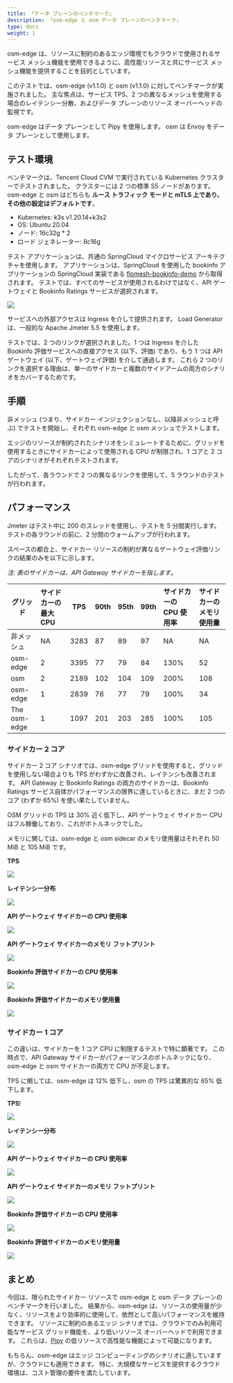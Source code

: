 ```yaml
---
title: 「データ プレーンのベンチマーク」
description: 「osm-edge と osm データ プレーンのベンチマーク」
type: docs
weight: 1
---
```


osm-edge は、リソースに制約のあるエッジ環境でもクラウドで使用されるサービス メッシュ機能を使用できるように、高性能リソースと共にサービス メッシュ機能を提供することを目的としています。

このテストでは、osm-edge (v1.1.0) と osm (v1.1.0) に対してベンチマークが実施されました。 主な焦点は、サービス TPS、2 つの異なるメッシュを使用する場合のレイテンシー分散、およびデータ プレーンのリソース オーバーヘッドの監視です。

osm-edge はデータ プレーンとして Pipy を使用します。 osm は Envoy をデータ プレーンとして使用します。

## テスト環境

ベンチマークは、Tencent Cloud CVM で実行されている Kubernetes クラスターでテストされました。 クラスターには 2 つの標準 S5 ノードがあります。 osm-edge と osm はどちらも **ルース トラフィック モードと mTLS 上であり、その他の設定はデフォルトです**。

* Kubernetes: k3s v1.20.14+k3s2
* OS: Ubuntu 20.04
* ノード: 16c32g * 2
* ロード ジェネレーター: 8c16g

テスト アプリケーションは、共通の SpringCloud マイクロサービス アーキテクチャを使用します。 アプリケーションは、SpringCloud を使用した bookinfo アプリケーションの SpringCloud 実装である [flomesh-bookinfo-demo](https://github.com/flomesh-io/flomesh-bookinfo-demo/) から取得されます。 テストでは、すべてのサービスが使用されるわけではなく、API ゲートウェイと Bookinfo Ratings サービスが選択されます。

![](https://user-images.githubusercontent.com/2224492/178288704-3aa44151-4c57-4538-9a0a-55310bb4f200.png)

サービスへの外部アクセスは Ingress を介して提供されます。 Load Generator は、一般的な Apache Jmeter 5.5 を使用します。

テストでは、2 つのリンクが選択されました。1 つは Ingress を介した Bookinfo 評価サービスへの直接アクセス (以下、評価) であり、もう 1 つは API ゲートウェイ (以下、ゲートウェイ評価) を介して通過します。 これら 2 つのリンクを選択する理由は、単一のサイドカーと複数のサイドアームの両方のシナリオをカバーするためです。

## 手順

非メッシュ (つまり、サイドカー インジェクションなし、以降非メッシュと呼ぶ) でテストを開始し、それぞれ osm-edge と osm メッシュでテストします。

エッジのリソースが制約されたシナリオをシミュレートするために、グリッドを使用するときにサイドカーによって使用される CPU が制限され、1 コアと 2 コアのシナリオがそれぞれテストされます。

したがって、各ラウンドで 2 つの異なるリンクを使用して、5 ラウンドのテストが行われます。

## パフォーマンス

Jmeter はテスト中に 200 のスレッドを使用し、テストを 5 分間実行します。 テストの各ラウンドの前に、2 分間のウォームアップが行われます。

スペースの都合上、サイドカー リソースの制約が異なるゲートウェイ評価リンクの結果のみを以下に示します。

*注: 表のサイドカーは、API Gateway サイドカーを指します*。

| グリッド | サイドカーの最大 CPU | TPS | 90th | 95th | 99th | サイドカーの CPU 使用率 | サイドカーのメモリ使用量 |
|----------|:-----------------|------|:-----|:-----|:-----|:-----------------|:----------------|
| 非メッシュ | NA | 3283 | 87 | 89 | 97 | NA | NA | NA |
| osm-edge | 2 | 3395 | 77 | 79 | 84 | 130% | 52 |
| osm | 2 | 2189 | 102 | 104 | 109 | 200% | 108 |
| osm-edge | 1 | 2839 | 76 | 77 | 79 | 100% | 34 |
| The osm-edge | 1 | 1097 | 201 | 203 | 285 | 100% | 105 |


### サイドカー 2 コア

サイドカー 2 コア シナリオでは、osm-edge グリッドを使用すると、グリッドを使用しない場合よりも TPS がわずかに改善され、レイテンシも改善されます。 API Gateway と Bookinfo Ratings の両方のサイドカーは、Bookinfo Ratings サービス自体がパフォーマンスの限界に達しているときに、まだ 2 つのコア (わずか 65%) を使い果たしていません。

OSM グリッドの TPS は 30% 近く低下し、API ゲートウェイ サイドカー CPU はフル稼働しており、これがボトルネックでした。

メモリに関しては、osm-edge と osm sidecar のメモリ使用量はそれぞれ 50 MiB と 105 MiB です。

**TPS**

![](https://user-images.githubusercontent.com/2224492/178294418-d3d63aef-8c54-49e4-a40e-8bacdec26f74.png)

**レイテンシー分布**

![](https://user-images.githubusercontent.com/2224492/178294471-b8e1b3c6-a8fd-47cb-872a-0c40418b0da7.png)

**API ゲートウェイ サイドカーの CPU 使用率**

![](https://user-images.githubusercontent.com/2224492/178294732-73aaa9f4-e159-4b8e-ab12-521985313358.png)

**API ゲートウェイ サイドカーのメモリ フットプリント**

![](https://user-images.githubusercontent.com/2224492/178294829-9d2f0794-12e7-4cd6-827d-11af8b632db9.png)

**Bookinfo 評価サイドカーの CPU 使用率**

![](https://user-images.githubusercontent.com/2224492/178295086-6380004f-369d-4f6b-afeb-71b48c0e3053.png)

**Bookinfo 評価サイドカーのメモリ使用量**

![](https://user-images.githubusercontent.com/2224492/178295267-004e7676-04b5-4fef-8e5d-ca196bd7dedc.png)

### サイドカー 1 コア

この違いは、サイドカーを 1 コア CPU に制限するテストで特に顕著です。 この時点で、API Gateway サイドカーがパフォーマンスのボトルネックになり、osm-edge と osm サイドカーの両方で CPU が不足します。

TPS に関しては、osm-edge は 12% 低下し、osm の TPS は驚異的な 65% 低下します。

**TPS**!

![](https://user-images.githubusercontent.com/2224492/178295573-8be92413-d499-476e-b3e1-a23d0bcbcda3.png)

**レイテンシー分布**

![](https://user-images.githubusercontent.com/2224492/178296728-c7ea9a12-d9d4-4be0-9c8d-32bb91724f36.png)

**API ゲートウェイ サイドカーの CPU 使用率**

![](https://user-images.githubusercontent.com/2224492/178300176-0a76080b-3bcb-48f4-a506-4a105ad8c4a8.png)

**API ゲートウェイ サイドカーのメモリ フットプリント**

![](https://user-images.githubusercontent.com/2224492/178300241-95917e41-5857-4a80-8234-ff6533310ef5.png)

**Bookinfo 評価サイドカーの CPU 使用率**

![](https://user-images.githubusercontent.com/2224492/178300596-2f767c75-6872-4aa5-b943-a3eeae84c55e.png)

**Bookinfo 評価サイドカーのメモリ使用量**

![](https://user-images.githubusercontent.com/2224492/178300658-53bdf00d-6f2f-484a-8c3f-0399f9b683ed.png)

## まとめ

今回は、限られたサイドカー リソースで osm-edge と osm データ プレーンのベンチマークを行いました。 結果から、osm-edge は、リソースの使用量が少なく、リソースをより効率的に使用して、依然として高いパフォーマンスを維持できます。 リソースに制約のあるエッジ シナリオでは、クラウドでのみ利用可能なサービス グリッド機能を、より低いリソース オーバーヘッドで利用できます。 これらは、[Pipy](https://flomesh.io) の低リソースで高性能な機能によって可能になります。

もちろん、osm-edge はエッジ コンピューティングのシナリオに適していますが、クラウドにも適用できます。 特に、大規模なサービスを提供するクラウド環境は、コスト管理の要件を満たしています。